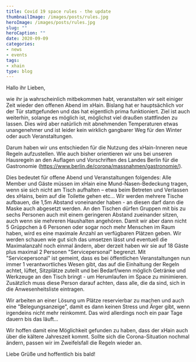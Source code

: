 ```yaml
---
title: Covid 19 space rules - the update
thumbnailImage: /images/posts/rules.jpg
heroImage: /images/posts/rules.jpg
slug: ""
heroCaption: ""
date: 2020-09-09
categories:
- news
- events
tags:
- xhain
type: blog
---
```


Hallo ihr Lieben,

wie ihr ja wahrscheinlich mitbekommen habt, veranstalten wir seit einiger Zeit wieder den offenen Abend im xHain.
Bislang hat er hauptsächlich vor der Tür stattgefunden und das hat eigentlich prima funktioniert.
Ziel ist auch weiterhin, solange es möglich ist, möglichst viel draußen stattfinden zu lassen. Dies wird aber natürlich mit abnehmenden Temperaturen etwas unangenehmer und ist leider kein wirklich gangbarer Weg für den Winter oder auch Veranstaltungen.

Darum haben wir uns entschieden für die Nutzung des xHain-Inneren neue Regeln aufzustellen.
Wie auch bisher orientieren wir uns bei unseren Hausregeln an den Auflagen und Vorschriften des Landes Berlin für die Gastronomie (https://www.berlin.de/corona/massnahmen/gastronomie/).

Dies bedeutet für offene Abend und Veranstaltungen folgendes: 
Alle Member und Gäste müssen im xHain eine Mund-Nasen-Bedeckung tragen, wenn sie sich nicht am Tisch aufhalten – etwa beim Betreten und Verlassen des xHains, beim auf die Toilette gehen etc...
Wir werden mehrere Tische aufbauen, die 1,5m Abstand voneinander haben - an diesen darf dann die Maske auch abgesetzt werden. An den Tischen dürfen Gruppen mit bis zu sechs Personen auch mit einem geringeren Abstand zueinander sitzen, auch wenn sie mehreren Haushalten angehören.
Damit wir aber dann nicht 5 Grüppchen à 6 Personen oder sogar noch mehr Menschen im  Raum haben, wird es eine maximale Anzahl an verfügbaren Plätzen geben. Wir werden schauen wie gut sich das umsetzen lässt und eventuell die Maximalanzahl noch einmal ändern, aber derzeit haben wir sie auf 18 Gäste plus maximal 2 Personen "Servicepersonal" begrenzt.
Mit "Servicepersonal" ist gemeint, dass  es bei öffentlichen Veranstaltungen nun immer 1 verantwortliches Wesen gibt, das auf die Einhaltung der Regeln achtet, lüftet, Sitzplätze zuteilt und bei Bedarf/wenn möglich Getränke und Werkzeuge an den Tisch bringt - um Herumlaufen im Space zu minimieren. Zusätzlich muss diese Person darauf achten, dass alle, die da sind, sich in die Anwesenheitsliste eintragen.

Wir arbeiten an einer Lösung um Plätze reservierbar zu machen und auch eine "Belegungsanzeige", damit es dann keinen Stress und Ärger gibt, wenn irgendeins nicht mehr reinkommt. Das wird allerdings noch ein paar Tage dauern bis das läuft...

Wir hoffen damit eine Möglichkeit gefunden zu haben, dass der xHain auch über die kältere Jahreszeit kommt. Sollte sich die Corona-Situation nochmal ändern, passen wir im Zweifelsfall die Regeln wieder an.

Liebe Grüße und hoffentlich bis bald!

